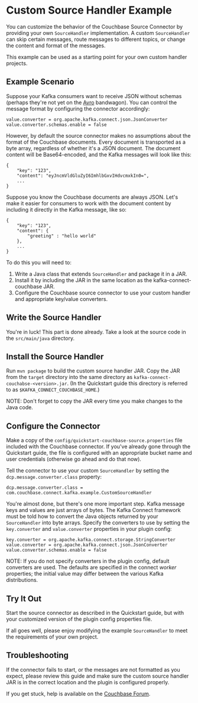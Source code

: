 # Custom Source Handler Example

You can customize the behavior of the Couchbase Source Connector
by providing your own `SourceHandler` implementation. A custom `SourceHandler`
can skip certain messages, route messages to different topics, or
change the content and format of the messages.

This example can be used as a starting point
for your own custom handler projects.


## Example Scenario

Suppose your Kafka consumers want to receive JSON without schemas (perhaps
they're not yet on the [Avro](https://www.confluent.io/blog/avro-kafka-data/)
bandwagon). You can control the message format by configuring the connector
accordingly:

    value.converter = org.apache.kafka.connect.json.JsonConverter
    value.converter.schemas.enable = false

However, by default the source connector makes no assumptions about the format
of the Couchbase documents. Every document is transported as a byte array,
regardless of whether it's a JSON document. The document content will be
Base64-encoded, and the Kafka messages will look like this:

    {
        "key": "123",
        "content": "eyJncmVldGluZyI6ImhlbGxvIHdvcmxkIn0=",
        ...
    }

Suppose you know the Couchbase documents are always JSON. Let's make it easier
for consumers to work with the document content by including it
directly in the Kafka message, like so:

    {
        "key": "123",
        "content": {
            "greeting" : "hello world"
        },
        ...
    }

To do this you will need to:

1. Write a Java class that extends `SourceHandler` and package it in a JAR.
2. Install it by including the JAR in the same location as
   the kafka-connect-couchbase JAR.
3. Configure the Couchbase source connector to use your
   custom handler and appropriate key/value converters.

## Write the Source Handler

You're in luck! This part is done already. Take a look at the source code in
the `src/main/java` directory.


## Install the Source Handler

Run `mvn package` to build the custom source handler JAR. Copy the JAR from
the `target` directory into the same directory as `kafka-connect-couchabse-<version>.jar`.
(In the Quickstart guide this directory is referred to as `$KAFKA_CONNECT_COUCHBASE_HOME`.)

NOTE: Don't forget to copy the JAR every time you make changes to the Java code.


## Configure the Connector

Make a copy of the `config/quickstart-couchbase-source.properties` file
included with the Couchbase connector. If you've already gone through the
Quickstart guide, the file is configured with an appropriate bucket name
and user credentials (otherwise go ahead and do that now).

Tell the connector to use your custom `SourceHandler` by setting the
`dcp.message.converter.class` property:

    dcp.message.converter.class = com.couchbase.connect.kafka.example.CustomSourceHandler

You're almost done, but there's one more important step. Kafka message keys
and values are just arrays of bytes. The Kafka Connect framework must be told
how to convert the Java objects returned by your `SourceHandler` into byte
arrays. Specify the converters to use by setting the `key.converter` and
`value.converter` properties in your plugin config:

    key.converter = org.apache.kafka.connect.storage.StringConverter
    value.converter = org.apache.kafka.connect.json.JsonConverter
    value.converter.schemas.enable = false

NOTE: If you do not specify converters in the plugin config, default
converters are used. The defaults are specified in the connect *worker*
properties; the initial value may differ between the various Kafka
distributions.


## Try It Out

Start the source connector as described in the Quickstart guide,
but with your customized version of the plugin config properties file.

If all goes well, please enjoy modifying the example `SourceHandler`
to meet the requirements of your own project.


## Troubleshooting

If the connector fails to start, or the messages are not formatted as you expect,
please review this guide and make sure the custom source handler JAR is in the
correct location and the plugin is configured properly.

If you get stuck, help is available on the
[Couchbase Forum](https://forums.couchbase.com/c/Kafka-Connector).
